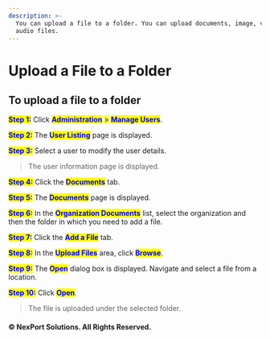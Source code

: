 ```yaml
---
description: >-
  You can upload a file to a folder. You can upload documents, image, video, and
  audio files.
---
```


# Upload a File to a Folder

## **To upload a file to a folder**

<mark style="color:blue;">**Step 1:**</mark> Click <mark style="color:blue;">**Administration**</mark> <mark style="color:blue;"></mark><mark style="color:blue;">></mark> <mark style="color:blue;"></mark><mark style="color:blue;">**Manage Users**</mark>.

<mark style="color:blue;">**Step 2:**</mark> The <mark style="color:blue;">**User Listing**</mark> page is displayed.

<mark style="color:blue;">**Step 3:**</mark> Select a user to modify the user details.

> The user information page is displayed.

<mark style="color:blue;">**Step 4:**</mark> Click the <mark style="color:blue;">**Documents**</mark> tab.

<mark style="color:blue;">**Step 5:**</mark> The <mark style="color:blue;">**Documents**</mark> page is displayed.

<mark style="color:blue;">**Step 6:**</mark> In the <mark style="color:blue;">**Organization Documents**</mark> list, select the organization and then the folder in which you need to add a file.

<mark style="color:blue;">**Step 7:**</mark> Click the <mark style="color:blue;">**Add a File**</mark> tab.

<mark style="color:blue;">**Step 8:**</mark> In the <mark style="color:blue;">**Upload Files**</mark> area, click <mark style="color:blue;">**Browse**</mark>.

<mark style="color:blue;">**Step 9:**</mark> The <mark style="color:blue;">**Open**</mark> dialog box is displayed. Navigate and select a file from a location.

<mark style="color:blue;">**Step 10:**</mark> Click <mark style="color:blue;">**Open**</mark>.

> The file is uploaded under the selected folder.

#### © NexPort Solutions. All Rights Reserved.
